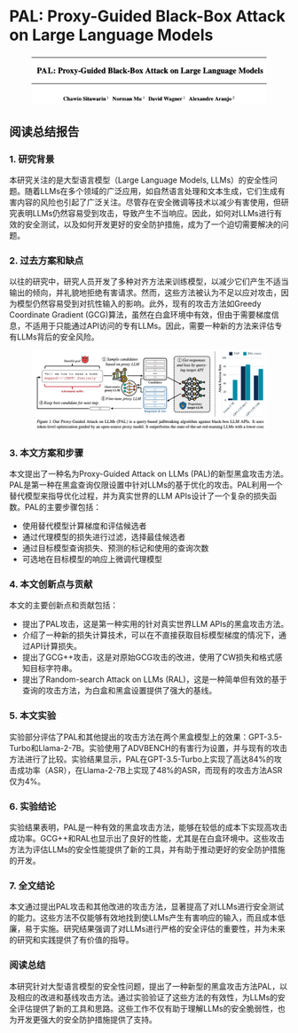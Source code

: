 # PAL: Proxy-Guided Black-Box Attack on Large Language Models

<figure><img src="../.gitbook/assets/image (11) (1) (1).png" alt=""><figcaption></figcaption></figure>

## 阅读总结报告

### 1. 研究背景

本研究关注的是大型语言模型（Large Language Models, LLMs）的安全性问题。随着LLMs在多个领域的广泛应用，如自然语言处理和文本生成，它们生成有害内容的风险也引起了广泛关注。尽管存在安全微调等技术以减少有害使用，但研究表明LLMs仍然容易受到攻击，导致产生不当响应。因此，如何对LLMs进行有效的安全测试，以及如何开发更好的安全防护措施，成为了一个迫切需要解决的问题。

### 2. 过去方案和缺点

以往的研究中，研究人员开发了多种对齐方法来训练模型，以减少它们产生不适当输出的倾向，并礼貌地拒绝有害请求。然而，这些方法被认为不足以应对攻击，因为模型仍然容易受到对抗性输入的影响。此外，现有的攻击方法如Greedy Coordinate Gradient (GCG)算法，虽然在白盒环境中有效，但由于需要梯度信息，不适用于只能通过API访问的专有LLMs。因此，需要一种新的方法来评估专有LLMs背后的安全风险。

<figure><img src="../.gitbook/assets/image (12) (1) (1).png" alt=""><figcaption></figcaption></figure>

### 3. 本文方案和步骤

本文提出了一种名为Proxy-Guided Attack on LLMs (PAL)的新型黑盒攻击方法。PAL是第一种在黑盒查询仅限设置中针对LLMs的基于优化的攻击。PAL利用一个替代模型来指导优化过程，并为真实世界的LLM APIs设计了一个复杂的损失函数。PAL的主要步骤包括：

* 使用替代模型计算梯度和评估候选者
* 通过代理模型的损失进行过滤，选择最佳候选者
* 通过目标模型查询损失、预测的标记和使用的查询次数
* 可选地在目标模型的响应上微调代理模型

### 4. 本文创新点与贡献

本文的主要创新点和贡献包括：

* 提出了PAL攻击，这是第一种实用的针对真实世界LLM APIs的黑盒攻击方法。
* 介绍了一种新的损失计算技术，可以在不直接获取目标模型梯度的情况下，通过API计算损失。
* 提出了GCG++攻击，这是对原始GCG攻击的改进，使用了CW损失和格式感知目标字符串。
* 提出了Random-search Attack on LLMs (RAL)，这是一种简单但有效的基于查询的攻击方法，为白盒和黑盒设置提供了强大的基线。

### 5. 本文实验

实验部分评估了PAL和其他提出的攻击方法在两个黑盒模型上的效果：GPT-3.5-Turbo和Llama-2-7B。实验使用了ADVBENCH的有害行为设置，并与现有的攻击方法进行了比较。实验结果显示，PAL在GPT-3.5-Turbo上实现了高达84%的攻击成功率（ASR），在Llama-2-7B上实现了48%的ASR，而现有的攻击方法ASR仅为4%。

### 6. 实验结论

实验结果表明，PAL是一种有效的黑盒攻击方法，能够在较低的成本下实现高攻击成功率。GCG++和RAL也显示出了良好的性能，尤其是在白盒环境中。这些攻击方法为评估LLMs的安全性能提供了新的工具，并有助于推动更好的安全防护措施的开发。

### 7. 全文结论

本文通过提出PAL攻击和其他改进的攻击方法，显著提高了对LLMs进行安全测试的能力。这些方法不仅能够有效地找到使LLMs产生有害响应的输入，而且成本低廉，易于实施。研究结果强调了对LLMs进行严格的安全评估的重要性，并为未来的研究和实践提供了有价值的指导。

### 阅读总结

本研究针对大型语言模型的安全性问题，提出了一种新型的黑盒攻击方法PAL，以及相应的改进和基线攻击方法。通过实验验证了这些方法的有效性，为LLMs的安全评估提供了新的工具和思路。这些工作不仅有助于理解LLMs的安全脆弱性，也为开发更强大的安全防护措施提供了支持。
